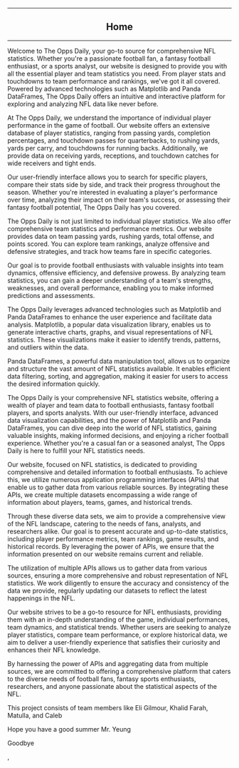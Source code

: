 

---

<h2><center>Home</center></h2>

---

Welcome to The Opps Daily, your go-to source for comprehensive NFL statistics. Whether you're a passionate football fan, a fantasy football enthusiast, or a sports analyst, our website is designed to provide you with all the essential player and team statistics you need. From player stats and touchdowns to team performance and rankings, we've got it all covered. Powered by advanced technologies such as Matplotlib and Panda DataFrames, The Opps Daily offers an intuitive and interactive platform for exploring and analyzing NFL data like never before.

At The Opps Daily, we understand the importance of individual player performance in the game of football. Our website offers an extensive database of player statistics, ranging from passing yards, completion percentages, and touchdown passes for quarterbacks, to rushing yards, yards per carry, and touchdowns for running backs. Additionally, we provide data on receiving yards, receptions, and touchdown catches for wide receivers and tight ends.

Our user-friendly interface allows you to search for specific players, compare their stats side by side, and track their progress throughout the season. Whether you're interested in evaluating a player's performance over time, analyzing their impact on their team's success, or assessing their fantasy football potential, The Opps Daily has you covered.

The Opps Daily is not just limited to individual player statistics. We also offer comprehensive team statistics and performance metrics. Our website provides data on team passing yards, rushing yards, total offense, and points scored. You can explore team rankings, analyze offensive and defensive strategies, and track how teams fare in specific categories.

Our goal is to provide football enthusiasts with valuable insights into team dynamics, offensive efficiency, and defensive prowess. By analyzing team statistics, you can gain a deeper understanding of a team's strengths, weaknesses, and overall performance, enabling you to make informed predictions and assessments.

The Opps Daily leverages advanced technologies such as Matplotlib and Panda DataFrames to enhance the user experience and facilitate data analysis. Matplotlib, a popular data visualization library, enables us to generate interactive charts, graphs, and visual representations of NFL statistics. These visualizations make it easier to identify trends, patterns, and outliers within the data.

Panda DataFrames, a powerful data manipulation tool, allows us to organize and structure the vast amount of NFL statistics available. It enables efficient data filtering, sorting, and aggregation, making it easier for users to access the desired information quickly.

The Opps Daily is your comprehensive NFL statistics website, offering a wealth of player and team data to football enthusiasts, fantasy football players, and sports analysts. With our user-friendly interface, advanced data visualization capabilities, and the power of Matplotlib and Panda DataFrames, you can dive deep into the world of NFL statistics, gaining valuable insights, making informed decisions, and enjoying a richer football experience. Whether you're a casual fan or a seasoned analyst, The Opps Daily is here to fulfill your NFL statistics needs.

Our website, focused on NFL statistics, is dedicated to providing comprehensive and detailed information to football enthusiasts. To achieve this, we utilize numerous application programming interfaces (APIs) that enable us to gather data from various reliable sources. By integrating these APIs, we create multiple datasets encompassing a wide range of information about players, teams, games, and historical trends.

Through these diverse data sets, we aim to provide a comprehensive view of the NFL landscape, catering to the needs of fans, analysts, and researchers alike. Our goal is to present accurate and up-to-date statistics, including player performance metrics, team rankings, game results, and historical records. By leveraging the power of APIs, we ensure that the information presented on our website remains current and reliable.

The utilization of multiple APIs allows us to gather data from various sources, ensuring a more comprehensive and robust representation of NFL statistics. We work diligently to ensure the accuracy and consistency of the data we provide, regularly updating our datasets to reflect the latest happenings in the NFL.

Our website strives to be a go-to resource for NFL enthusiasts, providing them with an in-depth understanding of the game, individual performances, team dynamics, and statistical trends. Whether users are seeking to analyze player statistics, compare team performance, or explore historical data, we aim to deliver a user-friendly experience that satisfies their curiosity and enhances their NFL knowledge.

By harnessing the power of APIs and aggregating data from multiple sources, we are committed to offering a comprehensive platform that caters to the diverse needs of football fans, fantasy sports enthusiasts, researchers, and anyone passionate about the statistical aspects of the NFL.

This project consists of team members like Eli Gilmour, Khalid Farah, Matulla, and Caleb

Hope you have a good summer Mr. Yeung

Goodbye 
















































































































































































,
